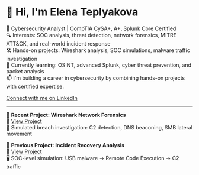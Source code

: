 # 👋 Hi, I'm Elena Teplyakova

🎯 Cybersecurity Analyst | CompTIA CySA+, A+, Splunk Core Certified  
🔍 Interests: SOC analysis, threat detection, network forensics, MITRE ATT&CK, and real-world incident response  
🛠️ Hands-on projects: Wireshark analysis, SOC simulations, malware traffic investigation  
🌱 Currently learning: OSINT, advanced Splunk, cyber threat prevention, and packet analysis  
📫 I'm building a career in cybersecurity by combining hands-on projects with certified expertise.

[Connect with me on LinkedIn](https://www.linkedin.com/in/elena-tepliakova-732a662a5/)

---

🧠 **Recent Project: Wireshark Network Forensics**  
🔗 [View Project](https://github.com/ElenTep/wireshark-network-forensics)  
📄 Simulated breach investigation: C2 detection, DNS beaconing, SMB lateral movement  

🧪 **Previous Project: Incident Recovery Analysis**  
🔗 [View Project](https://github.com/ElenTep/incident-recovery-analysis)  
🖥️ SOC-level simulation: USB malware → Remote Code Execution → C2 traffic
